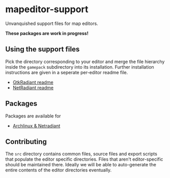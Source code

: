 mapeditor-support
=================

Unvanquished support files for map editors.

**These packages are work in progress!**

Using the support files
-----------------------

Pick the directory corresponding to your editor and merge the file hierarchy inside the `gamepack` subdirectory into its installation. Further installation instructions are given in a seperate per-editor readme file.

* [GtkRadiant readme](build/gtkradiant/README.md)
* [NetRadiant readme](build/netradiant/README.md)

Packages
--------

Packages are available for

* [Archlinux & Netradiant](https://aur.archlinux.org/packages/netradiant-unvanquished-git/)

Contributing
------------

The `src` directory contains common files, source files and export scripts that populate the editor specific directories. Files that aren't editor-specific should be maintained there. Ideally we will be able to auto-generate the entire contents of the editor directories eventually.
